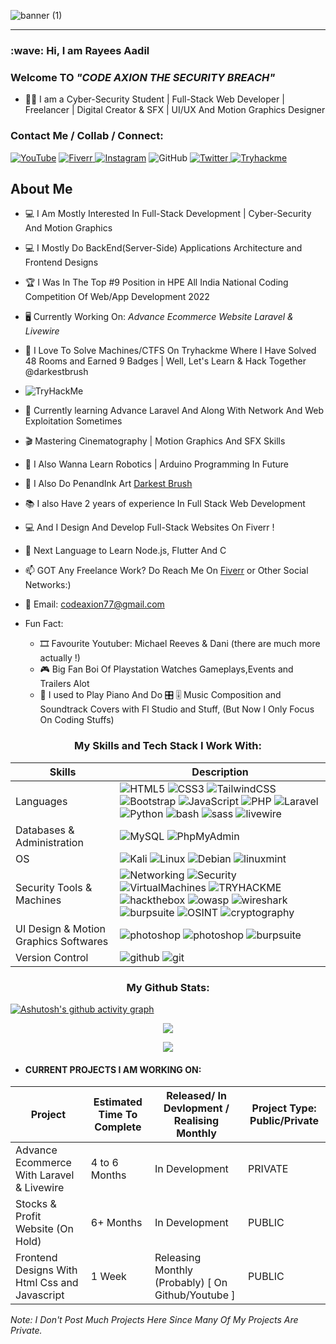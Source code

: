 
![banner (1)](https://user-images.githubusercontent.com/97381867/155555798-69333f39-dc7b-4262-b956-2deac1a1dfe5.png)
<!-- 
<h1 align="center">Welcome To</h1>
<h2 align="center">CODE AXION
THE&nbspSECURITY&nbspBREACH </h2> -->

<!-- [![Typing SVG](https://readme-typing-svg.herokuapp.com?font=sans-serif&color=%23232162&lines=WELCOME+TO)](https://git.io/typing-svg) -->
<hr>

<h3 align="left">:wave: Hi, I am Rayees Aadil</h3>
<h3 align="center"></h3>
<h3 align="left">Welcome TO <i>"CODE AXION THE SECURITY BREACH"</i></h3>

- 👨‍💻 I am a Cyber-Security Student | Full-Stack Web Developer | Freelancer | Digital Creator & SFX | UI/UX And Motion Graphics Designer 

<h3>Contact Me / Collab / Connect:</h3>


<a href="https://www.youtube.com/channel/UCR_21iAidd3UEiazjoKeOfw ">![YouTube](https://img.shields.io/badge/Youtube-%23FF0000.svg?style=for-the-badge&logo=YouTube&logoColor=white)</a>
<a href="https://www.fiverr.com/code_axion/develop-a-highly-customized-full-or-half-stack-website">
![Fiverr](https://img.shields.io/badge/Fiverr-00b22d.svg?style=for-the-badge&logo=fiverr&logoColor=white)
</a>
<a href="https://www.instagram.com/codeaxion/">![Instagram](https://img.shields.io/badge/Instagram-%23E4405F.svg?style=for-the-badge&logo=Instagram&logoColor=white)</a>
![GitHub](https://img.shields.io/badge/github-%23121011.svg?style=for-the-badge&logo=github&logoColor=white)
<a href="https://twitter.com/CodeAxion">
![Twitter](https://img.shields.io/badge/Twitter-00acee.svg?style=for-the-badge&logo=twitter&logoColor=white)
</a>
<a href="https://tryhackme.com/p/darkestbrush">
![Tryhackme](https://img.shields.io/badge/TryHackMe-A81D33.svg?style=for-the-badge&logo=tryhackme&logoColor=white)
</a>


<h2>About Me</h2>

- 💻 I Am Mostly Interested In Full-Stack Development | Cyber-Security And Motion Graphics
- 💻 I Mostly Do BackEnd(Server-Side) Applications Architecture and Frontend Designs  
- 🏆 I Was In The Top #9 Position in HPE All India National Coding Competition Of Web/App Development 2022
- 🖥 Currently Working On: <i>Advance Ecommerce Website Laravel & Livewire </i>
- 👀 I Love To Solve Machines/CTFS On Tryhackme Where I Have Solved 48 Rooms and Earned 9 Badges | Well, Let's Learn & Hack Together @darkestbrush 
- <img src="https://tryhackme-badges.s3.amazonaws.com/darkestbrush.png" alt="TryHackMe">
- 📖 Currently learning Advance Laravel And Along With Network And Web Exploitation Sometimes
- 🎬 Mastering Cinematography | Motion Graphics And SFX Skills
- 🤖 I Also Wanna Learn Robotics | Arduino Programming In Future
- 🎨 I Also Do PenandInk Art <a href="https://www.instagram.com/darkestbrush/">Darkest Brush</a>
- 📚 I also Have 2 years of experience In Full Stack Web Development
- 💻 And I Design And Develop Full-Stack Websites On Fiverr ! 
- 📕 Next Language to Learn Node.js, Flutter And C
- 📫 GOT Any Freelance Work? Do Reach Me On <a href="https://www.fiverr.com/code_axion/develop-a-highly-customized-full-or-half-stack-website">Fiverr</a> or Other Social Networks:)
- :incoming_envelope: Email: codeaxion77@gmail.com 

 - Fun Fact: 
   - 🎞 Favourite Youtuber: Michael Reeves & Dani (there are much more actually !)
   - 🎮 Big Fan Boi Of Playstation Watches Gameplays,Events and Trailers Alot 
   - 🎹 I used to Play Piano And Do 🎛 🎚 Music Composition and Soundtrack Covers with Fl Studio and Stuff, (But Now I Only Focus On Coding Stuffs)


 <h3 align="center">My Skills and Tech Stack I Work With:</h3>

| Skills | Description |
| --- | --- |
| Languages &nbsp; &nbsp; | ![HTML5](https://img.shields.io/badge/html5-%23E34F26.svg?style=for-the-badge&logo=html5&logoColor=white) ![CSS3](https://img.shields.io/badge/css3-%231572B6.svg?style=for-the-badge&logo=css3&logoColor=white) ![TailwindCSS](https://img.shields.io/badge/tailwindcss-%2338B2AC.svg?style=for-the-badge&logo=tailwind-css&logoColor=white) ![Bootstrap](https://img.shields.io/badge/bootstrap-%23563D7C.svg?style=for-the-badge&logo=bootstrap&logoColor=white) ![JavaScript](https://img.shields.io/badge/javascript-%23323330.svg?style=for-the-badge&logo=javascript&logoColor=%23F7DF1E) ![PHP](https://img.shields.io/badge/php-%23777BB4.svg?style=for-the-badge&logo=php&logoColor=white) ![Laravel](https://img.shields.io/badge/Laravel-FF2D20?style=for-the-badge&logo=laravel&logoColor=white) ![Python](https://img.shields.io/badge/python-3670A0?style=for-the-badge&logo=python&logoColor=ffdd54) ![bash](https://img.shields.io/badge/Bash-212C42?style=for-the-badge&logo=GNUBASH&logoColor=white) ![sass](https://img.shields.io/badge/Sass-CC6699?style=for-the-badge&logo=sass&logoColor=white)  ![livewire](https://img.shields.io/badge/Livewire-4E56A6?style=for-the-badge&logo=Livewire&logoColor=white) ||
| Databases & Administration | ![MySQL](https://img.shields.io/badge/mysql-%2300f.svg?style=for-the-badge&logo=mysql&logoColor=white) ![PhpMyAdmin](https://img.shields.io/badge/PhpMyAdmin-%6C78AF.svg?style=for-the-badge&logo=phpmyadmin&logoColor=white)|
| OS | ![Kali](https://img.shields.io/badge/Kali-268BEE?style=for-the-badge&logo=kalilinux&logoColor=white) ![Linux](https://img.shields.io/badge/Linux-FCC624?style=for-the-badge&logo=linux&logoColor=black) ![Debian](https://img.shields.io/badge/Debian-A81D33?style=for-the-badge&logo=debian&logoColor=black) ![linuxmint](https://img.shields.io/badge/LinuxMint-87CF3E?style=for-the-badge&logo=linuxmint&logoColor=white)|
| Security Tools & Machines | ![Networking](https://img.shields.io/badge/Computer%20Networking-6933FF?style=for-the-badge&logoColor=white) ![Security](https://img.shields.io/badge/Cyber%20Security-6933FF?style=for-the-badge&logoColor=white) ![VirtualMachines](https://img.shields.io/badge/Virtual%20Machines-0E5CA3?style=for-the-badge&logo=virtualbox&logoColor=white) ![TRYHACKME](https://img.shields.io/badge/TRYHACKME-212C42?style=for-the-badge&logo=tryhackme&logoColor=white) ![hackthebox](https://img.shields.io/badge/HackTheBox-9FEF00?style=for-the-badge&logo=hackthebox&logoColor=white)  ![owasp](https://img.shields.io/badge/Owasp-000000?style=for-the-badge&logo=owasp&logoColor=white) ![wireshark](https://img.shields.io/badge/Wireshark-1679A7?style=for-the-badge&logo=wireshark&logoColor=white) ![burpsuite](https://img.shields.io/badge/BurpSuite-F26822?style=for-the-badge&logo=bugcrowd&logoColor=white) ![OSINT](https://img.shields.io/badge/OSINT-00008B?style=for-the-badge&logo=OSINT&logoColor=white) ![cryptography](https://img.shields.io/badge/Cryptography-black?style=for-the-badge&logo=cryptography&logoColor=white)  |
| UI Design & Motion Graphics Softwares | ![photoshop](https://img.shields.io/badge/Photoshop-8BC3FC?style=for-the-badge&logo=adobephotoshop&logoColor=white) ![photoshop](https://img.shields.io/badge/AfterEffects-CF96FD?style=for-the-badge&logo=adobeaftereffects&logoColor=white) ![burpsuite](https://img.shields.io/badge/CorelDraw-black?style=for-the-badge&logo=coreldraw&logoColor=white)|
| Version Control | ![github](https://img.shields.io/badge/Github-181717?style=for-the-badge&logo=github&logoColor=white) ![git](https://img.shields.io/badge/Git-F05032?style=for-the-badge&logo=git&logoColor=white) |


<h3 align="center">My Github Stats:</h3>

[![Ashutosh's github activity graph](https://activity-graph.herokuapp.com/graph?username=CODE-AXION&theme=react-dark)](https://github.com/ashutosh00710/github-readme-activity-graph)

<p align="center">
<img align="center" src="https://github-readme-stats.vercel.app/api?username=CODE-AXION&show_icons=true&theme=tokyonight">
</p>
<p align="center">
<img align="center" src="http://github-readme-streak-stats.herokuapp.com?user=CODE-AXION&theme=tokyonight&date_format=M%20j%5B%2C%20Y%5D&border=2C8ADD)](https://git.io/streak-stats">
</p>

 
 - <h4>CURRENT PROJECTS I AM WORKING ON:</h4> 
 
| Project | Estimated Time To Complete | Released/ In Devlopment / Realising Monthly | Project Type: Public/Private|
| --- | --- | --- | --- |
| Advance Ecommerce With Laravel & Livewire  | 4 to 6 Months | In Development | PRIVATE|
| Stocks & Profit Website (On Hold)  | 6+ Months | In Development | PUBLIC |
| Frontend Designs With Html Css and Javascript  | 1 Week | Releasing Monthly (Probably) [ On Github/Youtube ]| PUBLIC | 


<i>Note: I Don't Post Much Projects Here Since Many Of My Projects Are Private.</i>



<!---
CODE-AXION/CODE-AXION is a ✨ special ✨ repository because its `README.md` (this file) appears on your GitHub profile.
You can click the Preview link to take a look at your changes.
--->

